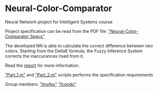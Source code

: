 # Neural-Color-Comparator

Neural Network project for Intelligent Systems course

Project specification can be read from the PDF file: [ "Neural-Color-Comparator Specs"](https://github.com/linofex/Neural-Color-Comparator/blob/master/Neural-Color-Comparator%20Specs.pdf)

The developed NN is able to calculate the correct difference between two colors. Starting from the DeltaE formula, the Fuzzy Inference System corrects the inaccurances rised from it.

Read the [report](https://github.com/linofex/Neural-Color-Comparator/blob/master/report.pdf)
for more information.

 ["Part_1.m"](https://github.com/linofex/Neural-Color-Comparator/blob/master/Part_1.m) and  ["Part_2.m"](https://github.com/linofex/Neural-Color-Comparator/blob/master/Part_2.m)
scripts performs the specification requirements

Group members: ["linofex"](https://github.com/linofex) ["fcondo"](https://github.com/fcondo)






